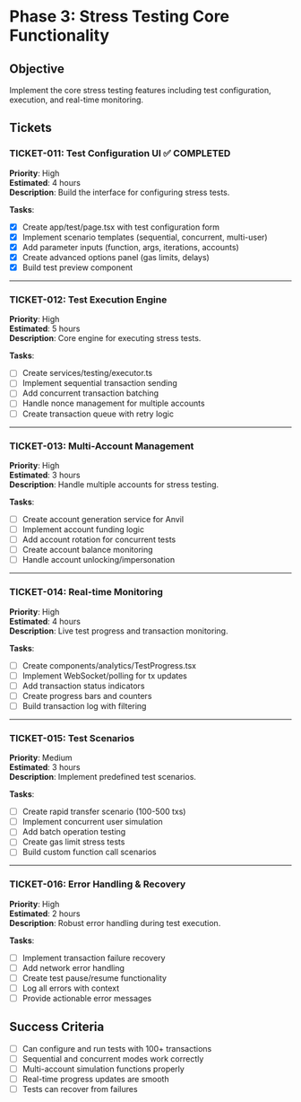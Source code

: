 # Phase 3: Stress Testing Core Functionality

## Objective
Implement the core stress testing features including test configuration, execution, and real-time monitoring.

## Tickets

### TICKET-011: Test Configuration UI ✅ COMPLETED
**Priority**: High  
**Estimated**: 4 hours  
**Description**: Build the interface for configuring stress tests.

**Tasks**:
- [x] Create app/test/page.tsx with test configuration form
- [x] Implement scenario templates (sequential, concurrent, multi-user)
- [x] Add parameter inputs (function, args, iterations, accounts)
- [x] Create advanced options panel (gas limits, delays)
- [x] Build test preview component

---

### TICKET-012: Test Execution Engine
**Priority**: High  
**Estimated**: 5 hours  
**Description**: Core engine for executing stress tests.

**Tasks**:
- [ ] Create services/testing/executor.ts
- [ ] Implement sequential transaction sending
- [ ] Add concurrent transaction batching
- [ ] Handle nonce management for multiple accounts
- [ ] Create transaction queue with retry logic

---

### TICKET-013: Multi-Account Management
**Priority**: High  
**Estimated**: 3 hours  
**Description**: Handle multiple accounts for stress testing.

**Tasks**:
- [ ] Create account generation service for Anvil
- [ ] Implement account funding logic
- [ ] Add account rotation for concurrent tests
- [ ] Create account balance monitoring
- [ ] Handle account unlocking/impersonation

---

### TICKET-014: Real-time Monitoring
**Priority**: High  
**Estimated**: 4 hours  
**Description**: Live test progress and transaction monitoring.

**Tasks**:
- [ ] Create components/analytics/TestProgress.tsx
- [ ] Implement WebSocket/polling for tx updates
- [ ] Add transaction status indicators
- [ ] Create progress bars and counters
- [ ] Build transaction log with filtering

---

### TICKET-015: Test Scenarios
**Priority**: Medium  
**Estimated**: 3 hours  
**Description**: Implement predefined test scenarios.

**Tasks**:
- [ ] Create rapid transfer scenario (100-500 txs)
- [ ] Implement concurrent user simulation
- [ ] Add batch operation testing
- [ ] Create gas limit stress tests
- [ ] Build custom function call scenarios

---

### TICKET-016: Error Handling & Recovery
**Priority**: High  
**Estimated**: 2 hours  
**Description**: Robust error handling during test execution.

**Tasks**:
- [ ] Implement transaction failure recovery
- [ ] Add network error handling
- [ ] Create test pause/resume functionality
- [ ] Log all errors with context
- [ ] Provide actionable error messages

## Success Criteria
- [ ] Can configure and run tests with 100+ transactions
- [ ] Sequential and concurrent modes work correctly
- [ ] Multi-account simulation functions properly
- [ ] Real-time progress updates are smooth
- [ ] Tests can recover from failures
